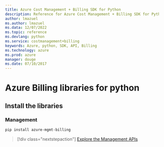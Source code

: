 ```yaml
---
title: Azure Cost Management + Billing SDK for Python
description: Reference for Azure Cost Management + Billing SDK for Python
author: lmazuel
ms.author: lmazuel
ms.data: 12/07/2022
ms.topic: reference
ms.devlang: python
ms.service: costmanagement+billing
keywords: Azure, python, SDK, API, Billing
ms.technology: azure
ms.prod: azure
manager: douge
ms.date: 07/10/2017
---
```

# Azure Billing libraries for python

## Install the libraries


### Management

```bash
pip install azure-mgmt-billing
```
> [!div class="nextstepaction"]
> [Explore the Management APIs](/python/api/overview/azure/billing/management)